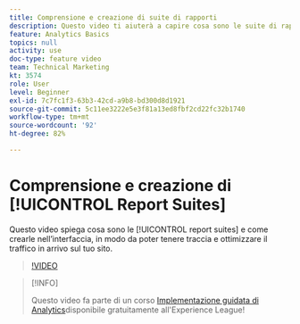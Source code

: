 ```yaml
---
title: Comprensione e creazione di suite di rapporti
description: Questo video ti aiuterà a capire cosa sono le suite di rapporti e ti mostrerà come crearle nell’interfaccia, in modo da poter monitorare e ottimizzare le persone che arrivano sul tuo sito.
feature: Analytics Basics
topics: null
activity: use
doc-type: feature video
team: Technical Marketing
kt: 3574
role: User
level: Beginner
exl-id: 7c7fc1f3-63b3-42cd-a9b8-bd300d8d1921
source-git-commit: 5c11ee3222e5e3f81a13ed8fbf2cd22fc32b1740
workflow-type: tm+mt
source-wordcount: '92'
ht-degree: 82%

---
```


# Comprensione e creazione di [!UICONTROL Report Suites]

Questo video spiega cosa sono le [!UICONTROL report suites] e come crearle nell’interfaccia, in modo da poter tenere traccia e ottimizzare il traffico in arrivo sul tuo sito.

>[!VIDEO](https://video.tv.adobe.com/v/28773/?quality=12)

>[!INFO]
>
> Questo video fa parte di un corso [Implementazione guidata di Analytics](https://experienceleague.adobe.com/?recommended=Analytics-D-1-2019.1)disponibile gratuitamente all&#39;Experience League!